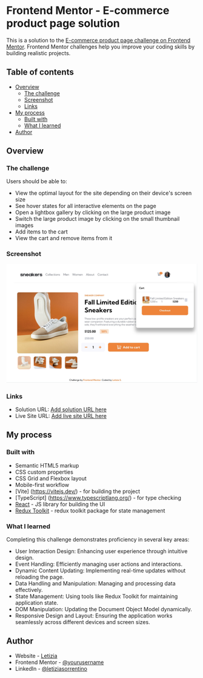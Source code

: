 # Frontend Mentor - E-commerce product page solution

This is a solution to the [E-commerce product page challenge on Frontend Mentor](https://www.frontendmentor.io/challenges/ecommerce-product-page-UPsZ9MJp6). Frontend Mentor challenges help you improve your coding skills by building realistic projects.

## Table of contents

- [Overview](#overview)
  - [The challenge](#the-challenge)
  - [Screenshot](#screenshot)
  - [Links](#links)
- [My process](#my-process)
  - [Built with](#built-with)
  - [What I learned](#what-i-learned)
- [Author](#author)

## Overview

### The challenge

Users should be able to:

- View the optimal layout for the site depending on their device's screen size
- See hover states for all interactive elements on the page
- Open a lightbox gallery by clicking on the large product image
- Switch the large product image by clicking on the small thumbnail images
- Add items to the cart
- View the cart and remove items from it

### Screenshot

<!-- ![](./src/assets/screenshotMobile.jpg) -->
![](./src/assets/screenshotDesktop.jpg)

### Links

- Solution URL: [Add solution URL here](https://your-solution-url.com)
- Live Site URL: [Add live site URL here](https://your-live-site-url.com)

## My process

### Built with

- Semantic HTML5 markup
- CSS custom properties
- CSS Grid and Flexbox layout
- Mobile-first workflow
- [Vite] (https://vitejs.dev/) - for building the project
- [TypeScript] (https://www.typescriptlang.org/) - for type checking
- [React](https://reactjs.org/) - JS library for building the UI
- [Redux Toolkit](https://redux-toolkit.js.org) - redux toolkit package for state management

### What I learned

Completing this challenge demonstrates proficiency in several key areas:

- User Interaction Design: Enhancing user experience through intuitive design.
- Event Handling: Efficiently managing user actions and interactions.
- Dynamic Content Updating: Implementing real-time updates without reloading the page.
- Data Handling and Manipulation: Managing and processing data effectively.
- State Management: Using tools like Redux Toolkit for maintaining application state.
- DOM Manipulation: Updating the Document Object Model dynamically.
- Responsive Design and Layout: Ensuring the application works seamlessly across different devices and screen sizes.

## Author

- Website - [Letizia](https://letiziasorrentino.com)
- Frontend Mentor - [@yourusername](https://www.frontendmentor.io/profile/letizia-sorrentino)
- LinkedIn - [@letiziasorrentino](https://www.linkedin.com/in/letiziasorrentino/)
